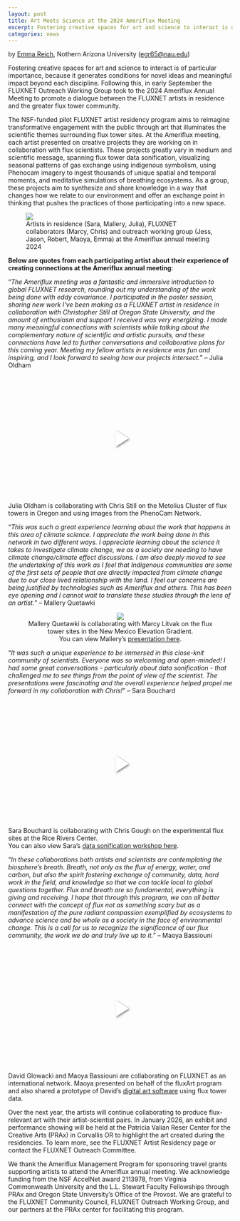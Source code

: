 ```yaml
---
layout: post
title: Art Meets Science at the 2024 Ameriflux Meeting
excerpt: Fostering creative spaces for art and science to interact is of particular importance, because it generates conditions for novel ideas and meaningful impact beyond each discipline. Following this, in early September the FLUXNET Outreach Working Group took to the 2024 Ameriflux Annual Meeting to promote a dialogue between the FLUXNET artists in residence and the greater flux tower community.
categories: news
---
```


<script>
document.querySelectorAll('.video-container').forEach(container => {
    const thumbnail = container.querySelector('.video-thumbnail');
    const iframe = container.querySelector('.video-iframe');
    
    thumbnail.addEventListener('click', function() {
        this.style.display = 'none';
        iframe.style.display = 'block';
    });
});
</script>


by [Emma Reich](https://egreich.github.io/), Nothern Arizona University (egr65@nau.edu)

Fostering creative spaces for art and science to interact is of particular importance, because it generates conditions for novel ideas and meaningful impact beyond each discipline. Following this, in early September the FLUXNET Outreach Working Group took to the 2024 Ameriflux Annual Meeting to promote a dialogue between the FLUXNET artists in residence and the greater flux tower community.

The NSF-funded pilot FLUXNET artist residency program aims to reimagine transformative engagement with the public through art that illuminates the scientific themes surrounding flux tower sites. At the Ameriflux meeting, each artist presented on creative projects they are working on in collaboration with flux scientists. These projects greatly vary in medium and scientific message, spanning flux tower data sonification, visualizing seasonal patterns of gas exchange using indigenous symbolism, using Phenocam imagery to ingest thousands of unique spatial and temporal moments, and meditative simulations of breathing ecosystems. As a group, these projects aim to synthesize and share knowledge in a way that changes how we relate to our environment and offer an exchange point in thinking that pushes the practices of those participating into a new space.

<figure>
	<img src="https://fluxnetart.github.io/images/5_artist_res_-blog.png">
  <figcaption>Artists in residence (Sara, Mallery, Julia), FLUXNET collaborators (Marcy, Chris) and outreach working group (Jess, Jason, Robert, Maoya, Emma) at the Ameriflux annual meeting 2024</figcaption>
</figure>

<b>Below are quotes from each participating artist about their experience of creating connections at the Ameriflux annual meeting</b>:

“<i>The Ameriflux meeting was a fantastic and immersive introduction to global FLUXNET research, rounding out my understanding of the work being done with eddy covariance. I participated in the poster session, sharing new work I've been making as a FLUXNET artist in residence in collaboration with Christopher Still at Oregon State University, and the amount of enthusiasm and support I received was very energizing. I made many meaningful connections with scientists while talking about the complementary nature of scientific and artistic pursuits, and these connections have led to further conversations and collaborative plans for this coming year. Meeting my fellow artists in residence was fun and inspiring, and I look forward to seeing how our projects intersect.</i>” – Julia Oldham


<div class="video-container" id="video1" style="position: relative; padding-bottom: 56.25%; height: 0;">
    <div class="video-thumbnail" 
         style="position: absolute; top: 0; left: 0; width: 100%; height: 100%; cursor: pointer; background-image: url('https://fluxnetart.github.io/images/22-phenocam-hourly-columns-still005-300.jpg'); background-size: cover; background-position: center;">
        <div style="position: absolute; top: 50%; left: 50%; transform: translate(-50%, -50%);">
            <!-- Play button overlay -->
            <svg width="64" height="64" viewBox="0 0 24 24" fill="white" style="filter: drop-shadow(2px 2px 2px rgba(0,0,0,0.5));">
                <path d="M8 5v14l11-7z"/>
            </svg>
        </div>
    </div>
    <div class="video-iframe" style="display: none; position: absolute; top: 0; left: 0; width: 100%; height: 100%;">
        <iframe style="width: 100%; height: 100%;" 
            src="https://drive.google.com/file/d/1NEG8dFlICuVGLSCXVpgAD85cmc_zYjOd/preview"
            frameborder="0" 
            allowfullscreen>
        </iframe>
    </div>
</div>

<figcaption>Julia Oldham is collaborating with Chris Still on the Metolius Cluster of flux towers in Oregon and using images from the PhenoCam Network.</figcaption>


“<i>This was such a great experience learning about the work that happens in this area of climate science.  I appreciate the work being done in this network in two different ways. I appreciate learning about the science it takes to investigate climate change, we as a society are needing to have climate change/climate effect discussions.  I am also deeply moved to see the undertaking of this work as I feel that Indigenous communities are some of the first sets of people that are directly impacted from climate change due to our close lived relationship with the land.  I feel our concerns are being justified by technologies such as Ameriflux and others.  This has been eye opening and I cannot wait to translate these studies through the lens of an artist.</i>” – Mallery Quetawki

<figure style="text-align: center;">
	<img src="https://fluxnetart.github.io/images/2_artist_res_blog-300.png">
  <figcaption>Mallery Quetawki is collaborating with Marcy Litvak on the flux tower sites in the New Mexico Elevation Gradient. 
  	<br>You can view Mallery’s <a href="https://drive.google.com/file/d/1Tr6lQpIzNTfi_GlLzs2ud49nA8cDtihK/view">presentation here</a>.</figcaption>
</figure>


“<i>It was such a unique experience to be immersed in this close-knit community of scientists. Everyone was so welcoming and open-minded! I had some great conversations - particularly about data sonification - that challenged me to see things from the point of view of the scientist. The presentations were fascinating and the overall experience helped propel me forward in my collaboration with Chris!</i>” – Sara Bouchard


<div class="video-container" id="video2" style="position: relative; padding-bottom: 56.25%; height: 0;">
    <div class="video-thumbnail" 
         style="position: absolute; top: 0; left: 0; width: 100%; height: 100%; cursor: pointer; background-image: url('https://fluxnetart.github.io/images/3_artist_res_blog-300.png'); background-size: cover; background-position: center;">
        <div style="position: absolute; top: 50%; left: 50%; transform: translate(-50%, -50%);">
            <!-- Play button overlay -->
            <svg width="64" height="64" viewBox="0 0 24 24" fill="white" style="filter: drop-shadow(2px 2px 2px rgba(0,0,0,0.5));">
                <path d="M8 5v14l11-7z"/>
            </svg>
        </div>
    </div>
    <div class="video-iframe" style="display: none; position: absolute; top: 0; left: 0; width: 100%; height: 100%;">
        <iframe style="width: 100%; height: 100%;" 
            src="https://drive.google.com/file/d/1YeSQdDUDU5CoinZ_EBcnNSwjK_ETieyd/preview"
            frameborder="0" 
            allowfullscreen>
        </iframe>
    </div>
</div>


<figcaption>Sara Bouchard is collaborating with Chris Gough on the experimental flux sites at the Rice Rivers Center. 
  	<br>You can also view Sara’s <a href = "https://drive.google.com/file/d/1ZekDRaROA4vqq6ljKUutOz_1JHRIM_zm/view?usp=sharing">data sonification workshop here</a>.</figcaption>


“<i>In these collaborations both artists and scientists are contemplating the biosphere’s breath. Breath, not only as the flux of energy, water, and carbon, but also the spirit fostering exchange of community, data, hard work in the field, and knowledge so that we can tackle local to global questions together. Flux and breath are so fundamental, everything is giving and receiving. I hope that through this program, we can all better connect with the concept of flux not as something scary but as a manifestation of the pure radiant compassion exemplified by ecosystems to advance science and be whole as a society in the face of environmental change. This is a call for us to recognize the significance of our flux community, the work we do and truly live up to it.</i>” – Maoya Bassiouni


<div class="video-container" id="video2" style="position: relative; padding-bottom: 56.25%; height: 0;">
    <div class="video-thumbnail" 
         style="position: absolute; top: 0; left: 0; width: 100%; height: 100%; cursor: pointer; background-image: url('https://fluxnetart.github.io/images/4_artist_res_blog-300.png'); background-size: cover; background-position: center;">
        <div style="position: absolute; top: 50%; left: 50%; transform: translate(-50%, -50%);">
            <!-- Play button overlay -->
            <svg width="64" height="64" viewBox="0 0 24 24" fill="white" style="filter: drop-shadow(2px 2px 2px rgba(0,0,0,0.5));">
                <path d="M8 5v14l11-7z"/>
            </svg>
        </div>
    </div>
    <div class="video-iframe" style="display: none; position: absolute; top: 0; left: 0; width: 100%; height: 100%;">
        <iframe style="width: 100%; height: 100%;" 
            src="https://drive.google.com/file/d/1tjLMrXRytWiVGHKwYh0ezPfprxZpVp0U/preview"
            frameborder="0" 
            allowfullscreen>
        </iframe>
    </div>
</div>


<figcaption>David Glowacki and Maoya Bassiouni are collaborating on FLUXNET as an international network. Maoya presented on behalf of the fluxArt program and also shared a prototype of David’s <a href="https://github.com/davidglo/dyantra">digital art software</a> using flux tower data.</figcaption>


Over the next year, the artists will continue collaborating to produce flux-relevant art with their artist-scientist pairs. In January 2026, an exhibit and performance showing will be held at the Patricia Valian Reser Center for the Creative Arts (PRAx) in Corvallis OR to highlight the art created during the residencies. To learn more, see the FLUXNET Artist Residency page or contact the FLUXNET Outreach Committee.


We thank the Ameriflux Management Program for sponsoring travel grants supporting artists to attend the Ameriflux annual meeting. We acknowledge funding from the NSF AccelNet award 2113978, from Virginia Commonweath University and the L.L. Stewart Faculty Fellowships through PRAx and Oregon State University’s Office of the Provost. We are grateful to the FLUXNET Community Council, FLUXNET Outreach Working Group, and our partners at the PRAx center for facilitating this program.

